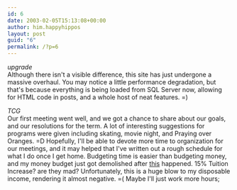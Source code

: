```yaml
---
id: 6
date: 2003-02-05T15:13:08+00:00
author: him.happyhippos
layout: post
guid: "6"
permalink: /?p=6
---
```

_upgrade_  
Although there isn't a visible difference, this site has just undergone a massive overhaul. You may notice a little performance degradation, but that's because everything is being loaded from SQL Server now, allowing for HTML code in posts, and a whole host of neat features. =) 

_TCG_  
Our first meeting went well, and we got a chance to share about our goals, and our resolutions for the term. A lot of interesting suggestions for programs were given including skating, movie night, and Praying over Oranges. =D Hopefully, I'll be able to devote more time to organization for our meetings, and it may helped that I've written out a rough schedule for what I do once I get home. Budgeting time is easier than budgeting money, and my money budget just got demolished after [this](http://www.bulletin.uwaterloo.ca/2003/jan/31fr.html) happened. 15% Tuition Increase? are they mad? Unfortunately, this is a huge blow to my disposable income, rendering it almost negative. =( Maybe I'll just work more hours;